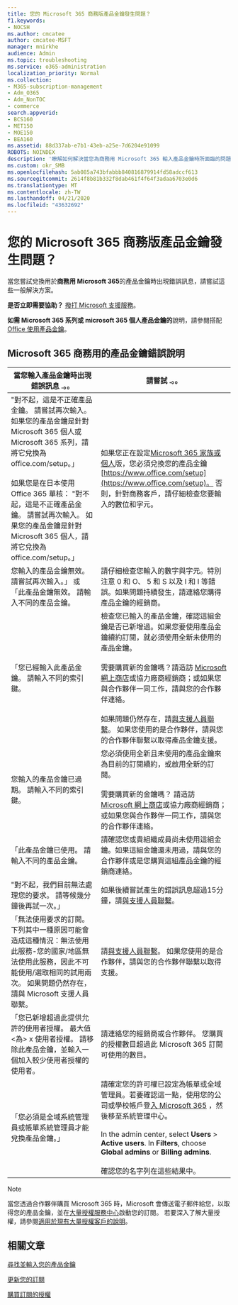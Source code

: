 ```yaml
---
title: 您的 Microsoft 365 商務版產品金鑰發生問題？
f1.keywords:
- NOCSH
ms.author: cmcatee
author: cmcatee-MSFT
manager: mnirkhe
audience: Admin
ms.topic: troubleshooting
ms.service: o365-administration
localization_priority: Normal
ms.collection:
- M365-subscription-management
- Adm_O365
- Adm_NonTOC
- commerce
search.appverid:
- BCS160
- MET150
- MOE150
- BEA160
ms.assetid: 88d337ab-e7b1-43eb-a25e-7d6204e91099
ROBOTS: NOINDEX
description: '瞭解如何解決當您為商務用 Microsoft 365 輸入產品金鑰時所面臨的問題。 '
ms.custom: okr_SMB
ms.openlocfilehash: 5ab085a743bfabbb840816879914fd58adccf613
ms.sourcegitcommit: 2614f8b81b332f8dab461f4f64f3adaa6703e0d6
ms.translationtype: MT
ms.contentlocale: zh-TW
ms.lasthandoff: 04/21/2020
ms.locfileid: "43632692"
---
```

# <a name="problems-with-your-microsoft-365-for-business-product-key"></a>您的 Microsoft 365 商務版產品金鑰發生問題？

當您嘗試兌換用於**商務用 Microsoft 365**的產品金鑰時出現錯誤訊息，請嘗試這些一般解決方案。 
  
 **是否立即需要協助？** [撥打 Microsoft 支援服務](../admin/contact-support-for-business-products.md)。 
  
 **如需 Microsoft 365 系列或 microsoft 365 個人產品金鑰的**說明，請參閱搭配[Office 使用產品金鑰](https://support.office.com/article/12a5763a-d45c-4685-8c95-a44500213759.aspx)。
  
## <a name="product-key-error-help-with-microsoft-365-for-business"></a>Microsoft 365 商務用的產品金鑰錯誤說明

| 當您輸入產品金鑰時出現錯誤訊息 .。。 | 請嘗試 .。。 |
|--------------------------------------------------------------------------------------------------------------------------------------------------------------------------------------------------------------------------------------------------------------------------------------------------------------------------------------------------------|----------------------------------------------------------------------------------------------------------------------------------------------------------------------------------------------------------------------------------------------------------------------------------------------------------------------------------------------------------------------------------------------------------------------------------------------------------------------------|
| "對不起，這是不正確產品金鑰。 請嘗試再次輸入。 如果您的產品金鑰是針對 Microsoft 365 個人或 Microsoft 365 系列，請將它兌換為 office.com/setup。」 <br/><br/>如果您是在日本使用 Office 365 單核： "對不起，這是不正確產品金鑰。 請嘗試再次輸入。 如果您的產品金鑰是針對 Microsoft 365 個人，請將它兌換為 office.com/setup。」 | 如果您正在設定[Microsoft 365 家族或個人](https://support.office.com/article/28cbc8cf-1332-4f04-9123-9b660abb629e.aspx)版，您必須兌換您的產品金鑰[https://www.office.com/setup](https://www.office.com/setup)。 否則，針對商務客戶，請仔細檢查您要輸入的數位和字元。 |
| 您輸入的產品金鑰無效。 請嘗試再次輸入。」 或「此產品金鑰無效。 請輸入不同的產品金鑰。 | 請仔細檢查您輸入的數字與字元。特別注意 0 和 O、 5 和 S 以及 l 和 I 等錯誤。如果問題持續發生，請連絡您購得產品金鑰的經銷商。 |
| 「您已經輸入此產品金鑰。 請輸入不同的索引鍵。 | 檢查您已輸入的產品金鑰，確認這組金鑰是否已新增過。如果您要使用產品金鑰續約訂閱，就必須使用全新未使用的產品金鑰。  <br/><br/>需要購買新的金鑰嗎？請造訪 [Microsoft 網上商店](https://go.microsoft.com/fwlink/p/?LinkId=529160)或協力廠商經銷商；或如果您與合作夥伴一同工作，請與您的合作夥伴連絡。  <br/><br/>如果問題仍然存在，請[與支援人員聯繫](../admin/contact-support-for-business-products.md)。 如果您使用的是合作夥伴，請與您的合作夥伴聯繫以取得產品金鑰支援。 |
| 您輸入的產品金鑰已過期。 請輸入不同的索引鍵。 | 您必須使用全新且未使用的產品金鑰來為目前的訂閱續約，或啟用全新的訂閱。<br/><br/>需要購買新的金鑰嗎？ 請造訪 [Microsoft 網上商店](https://go.microsoft.com/fwlink/p/?LinkId=529160)或協力廠商經銷商；或如果您與合作夥伴一同工作，請與您的合作夥伴連絡。 |
| 「此產品金鑰已使用。 請輸入不同的產品金鑰。 | 請確認您或貴組織成員尚未使用這組金鑰。如果這組金鑰還未用過，請與您的合作夥伴或是您購買這組產品金鑰的經銷商連絡。 |
| "對不起，我們目前無法處理您的要求。 請等候幾分鐘後再試一次。」 | 如果後續嘗試產生的錯誤訊息超過15分鐘，請[與支援人員聯繫](../admin/contact-support-for-business-products.md)。 |
| 「無法使用要求的訂閱。 下列其中一種原因可能會造成這種情況：無法使用此服務-您的國家/地區無法使用此服務，因此不可能使用/選取相同的試用兩次。 如果問題仍然存在，請與 Microsoft 支援人員聯繫。 | 請[與支援人員聯繫](../admin/contact-support-for-business-products.md)。 如果您使用的是合作夥伴，請與您的合作夥伴聯繫以取得支援。 |
| 「您已新增超過此提供允許的使用者授權。 最大值\<為\> x 使用者授權。 請移除此產品金鑰，並輸入一個加入較少使用者授權的使用者。 | 請連絡您的經銷商或合作夥伴。 您購買的授權數目超過此 Microsoft 365 訂閱可使用的數目。 |
| 「您必須是全域系統管理員或帳單系統管理員才能兌換產品金鑰。」 | 請確定您的許可權已設定為帳單或全域管理員。若要確認這一點，使用您的公司或學校帳戶登[入 Microsoft 365](https://support.office.com/article/e9eb7d51-5430-4929-91ab-6157c5a050b4) ，然後移至系統管理中心。 <br/><br/>In the admin center, select **Users** \> **Active users**. In **Filters**, choose **Global admins** or **Billing admins**.  <br/><br/>確認您的名字列在這些結果中。 |
   
> [!NOTE]
> 當您透過合作夥伴購買 Microsoft 365 時，Microsoft 會傳送電子郵件給您，以取得您的產品金鑰，並在[大量授權服務中心](https://go.microsoft.com/fwlink/p/?LinkID=282016)啟動您的訂閱。 若要深入了解大量授權，請參閱[適用於現有大量授權客戶的說明](https://go.microsoft.com/fwlink/p/?LinkId=534992)。 
  
## <a name="related-articles"></a>相關文章

[尋找並輸入您的產品金鑰](enter-your-product-key.md)
  
[更新您的訂閱](subscriptions/renew-your-subscription.md)
  
[購買訂閱的授權](licenses/buy-licenses.md)
